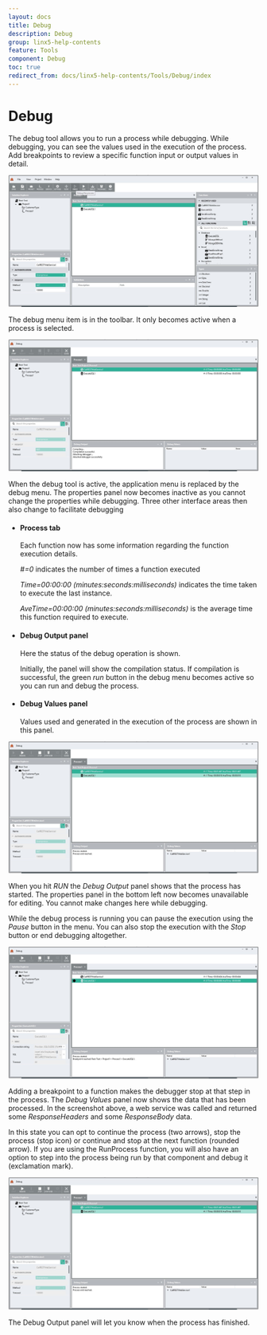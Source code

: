 ```yaml
---
layout: docs
title: Debug
description: Debug
group: linx5-help-contents
feature: Tools
component: Debug
toc: true
redirect_from: docs/linx5-help-contents/Tools/Debug/index
---
```

Debug
=====

The debug tool allows you to run a process while debugging. While
debugging, you can see the values used in the execution of the process.
Add breakpoints to review a specific function input or output values in
detail.

![](debug01.jpg)

The debug menu item is in the toolbar. It only becomes active when a
process is selected.

![](debug02.jpg)

When the debug tool is active, the application menu is replaced by the
debug menu. The properties panel now becomes inactive as you cannot
change the properties while debugging. Three other interface areas then
also change to facilitate debugging

-  #### Process tab

    Each function now has some information regarding the function
    execution details.

    *\#=0* indicates the number of times a function executed

    *Time=00:00:00 (minutes:seconds:milliseconds)* indicates the time
    taken to execute the last instance.

    *AveTime=00:00:00 (minutes:seconds:milliseconds)* is the average
    time this function required to execute.

-  #### Debug Output panel

    Here the status of the debug operation is shown.

    Initially, the panel will show the compilation status. If
    compilation is successful, the green *run* button in the debug menu
    becomes active so you can run and debug the process.

-  #### Debug Values panel

    Values used and generated in the execution of the process are shown
    in this panel.

![](debug03.jpg)

When you hit *RUN* the *Debug Output* panel shows that the process has
started. The properties panel in the bottom left now becomes unavailable
for editing. You cannot make changes here while debugging.

While the debug process is running you can pause the execution using the
*Pause* button in the menu. You can also stop the execution with the
*Stop* button or end debugging altogether.

![](debug05.jpg)

Adding a breakpoint to a function makes the debugger stop at that step
in the process. The *Debug Values* panel now shows the data that has
been processed. In the screenshot above, a web service was called and
returned some *ResponseHeaders* and some *ResponseBody* data.

In this state you can opt to continue the process (two arrows), stop the
process (stop icon) or continue and stop at the next function (rounded
arrow). If you are using the RunProcess function, you will also have an
option to step into the process being run by that component and debug it
(exclamation mark).

![](debug06.jpg)

The Debug Output panel will let you know when the process has finished.
